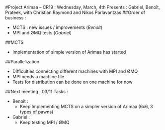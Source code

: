 ﻿#Project Arimaa – CR19 : Wednesday, March, 4th
Presents : Gabriel, Benoît, Prateek, with Christian Raymond and Nikos Parlavantzas
##Order of business :
- MCTS : new issues / improvements (*Benoît*)
- MPI and ØMQ tests (*Gabriel*)

##MCTS
- Implementation of simple version of Arimaa has started

##Parallelization
- Difficulties connecting different machines with MPI and ØMQ
- MPI needs a machine file
- Tests for distribution can be done on one machine for now

##Next meeting : 03/11
Tasks :
- Benoît :
  * Keep Implementing MCTS on a simpler version of Arimaa (6x6, 3 types of pawns)
- Gabriel :
  * Keep testing MPI / ØMQ
